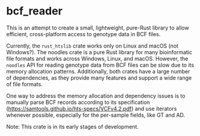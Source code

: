 # bcf_reader
This is an attempt to create a small, lightweight, pure-Rust library to allow
efficient, cross-platform access to genotype data in BCF files.

Currently, the `rust_htslib` crate works only on Linux and macOS (not Windows?).
The noodles crate is a pure Rust library for many bioinformatic file formats and
works across Windows, Linux, and macOS. However, the `noodles` API for reading
genotype data from BCF files can be slow due to its memory allocation patterns.
Additionally, both crates have a large number of dependencies, as they provide
many features and support a wide range of file formats.

One way to address the memory allocation and dependency issues is to manually
parse BCF records according to its specification
(https://samtools.github.io/hts-specs/VCFv4.2.pdf) and use iterators whenever
possible, especially for the per-sample fields, like GT and AD.

Note: This crate is in its early stages of development.